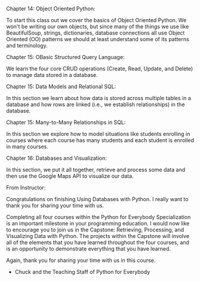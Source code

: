 Chapter 14: Object Oriented Python: 

To start this class out we cover the basics of Object Oriented Python. We won't be writing our own objects, but since many of the things we use like BeautifulSoup, strings, dictionaries, database connections all use Object Oriented (OO) patterns we should at least understand some of its patterns and terminology.

Chapter 15: OBasic Structured Query Language: 

We learn the four core CRUD operations (Create, Read, Update, and Delete) to manage data stored in a database.

Chapter 15: Data Models and Relational SQL: 

In this section we learn about how data is stored across multiple tables in a database and how rows are linked (i.e., we establish relationships) in the database.

Chapter 15: Many-to-Many Relationships in SQL: 

In this section we explore how to model situations like students enrolling in courses where each course has many students and each student is enrolled in many courses.

Chapter 16: Databases and Visualization: 

In this section, we put it all together, retrieve and process some data and then use the Google Maps API to visualize our data.

From Instructor:

Congratulations on finishing Using Databases with Python. I really want to thank you for sharing your time with us.

Completing all four courses within the Python for Everybody Specialization is an important milestone in your programming education. I would now like to encourage you to join us in the Capstone: Retrieving, Processing, and Visualizing Data with Python. The projects within the Capstone will involve all of the elements that you have learned throughout the four courses, and is an opportunity to demonstrate everything that you have learned.

Again, thank you for sharing your time with us in this course.

- Chuck and the Teaching Staff of Python for Everybody

